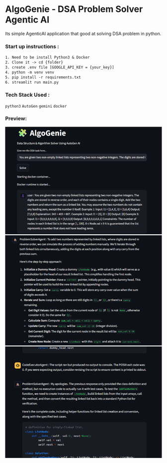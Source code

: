 # AlgoGenie - DSA Problem Solver Agentic AI
Its simple AgenticAI application that good at solving DSA problem in python.


### Start up instructions :
```text1. 
1. Need to be install Python3 & Docker
2. Clone it -> cd {folder}
3. create .env file [GOOGLE_API_KEY = {your_key}]
4. python -m venv venv
5. pip install -r requirements.txt
6. streamlit run main.py
```
### Tech Stack Used :
`python3`
`AutoGen`
`gemini`
`docker`

### Preview:
![SS_1](./resource/image/AlgoGenie-Look-0.png)
![SS_2](./resource/image/AlgoGenie-Look-1.png)
![SS_3](./resource/image/AlgoGenie-Look-2.png)